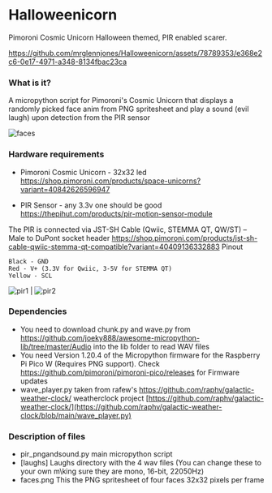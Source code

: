 # Halloweenicorn
Pimoroni Cosmic Unicorn Halloween themed, PIR enabled scarer.


https://github.com/mrglennjones/Halloweenicorn/assets/78789353/e368e2c6-0e17-4971-a348-8134fbac23ca


### What is it?
A micropython script for Pimoroni's Cosmic Unicorn that displays a randomly picked face anim from PNG spritesheet and play a sound (evil laugh) upon detection from the PIR sensor 

![faces](https://github.com/mrglennjones/Halloweenicorn/assets/78789353/0d2b930c-0372-41ac-bf3c-688b1aaf5fac)


### Hardware requirements

* Pimoroni Cosmic Unicorn - 32x32 led https://shop.pimoroni.com/products/space-unicorns?variant=40842626596947

* PIR Sensor - any 3.3v one should be good https://thepihut.com/products/pir-motion-sensor-module

The PIR is connected via JST-SH Cable (Qwiic, STEMMA QT, QW/ST) – Male to DuPont socket header https://shop.pimoroni.com/products/jst-sh-cable-qwiic-stemma-qt-compatible?variant=40409136332883
Pinout

    Black - GND
    Red - V+ (3.3V for Qwiic, 3-5V for STEMMA QT)
    Yellow - SCL
![pir1](https://github.com/mrglennjones/Halloweenicorn/assets/78789353/a82b49ef-0f89-4cda-bd03-7e1e2479b833) | ![pir2](https://github.com/mrglennjones/Halloweenicorn/assets/78789353/0c714bd9-9862-4ca1-9e4b-a80628397e5e)


### Dependencies

* You need to download chunk.py and wave.py from https://github.com/joeky888/awesome-micropython-lib/tree/master/Audio into the lib folder to read WAV files
* You need Version 1.20.4 of the Micropython firmware for the Raspberry Pi Pico W (Requires PNG support). Check https://github.com/pimoroni/pimoroni-pico/releases for Firmware updates
* wave_player.py taken from rafew's https://github.com/raphv/galactic-weather-clock/ weatherclock project [https://github.com/raphv/galactic-weather-clock/](https://github.com/raphv/galactic-weather-clock/blob/main/wave_player.py)
### Description of files
* pir_pngandsound.py main micropython script
* [laughs] Laughs directory with the 4 wav files (You can change these to your own m\king sure they are mono, 16-bit, 22050Hz)
* faces.png This the PNG spritesheet of four faces 32x32 pixels per frame
